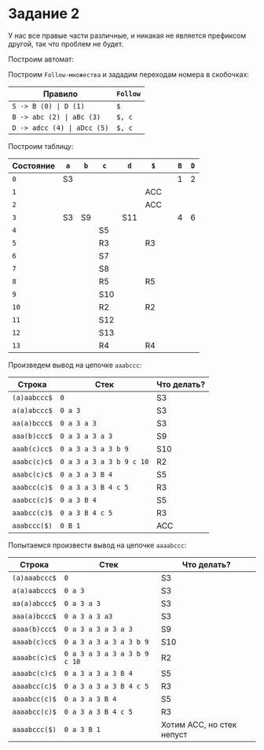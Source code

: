 # Задание 2

У нас все правые части различные, и никакая не является префиксом другой, так что проблем не будет.

Построим автомат:

[](automation.png)

Построим `Follow-множества` и зададим переходам номера в скобочках:

Правило | `Follow`
--------|-----------
`S -> B (0) \| D (1)` | `$`
`B -> abc (2) \| aBc (3)` | `$, c`
`D -> adcc (4) \| aDcc (5)` | `$, c`


Построим таблицу:

Состояние | `a` | `b` | `c `| `d` | `$` | | `B` | `D`
----------|-----|-----|-----|-----|-----|-|-----|-----
`0`       | S3  |     |     |     |     | | 1   | 2   
`1`       |     |     |     |     | ACC | |     |     
`2`       |     |     |     |     | ACC | |     |     
`3`       | S3  | S9  |     | S11 |     | | 4   | 6   
`4`       |     |     | S5  |     |     | |     |     
`5`       |     |     | R3  |     | R3  | |     |     
`6`       |     |     | S7  |     |     | |     |     
`7`       |     |     | S8  |     |     | |     |     
`8`       |     |     | R5  |     | R5  | |     |     
`9`       |     |     | S10 |     |     | |     |     
`10`      |     |     | R2  |     | R2  | |     |     
`11`      |     |     | S12 |     |     | |     |     
`12`      |     |     | S13 |     |     | |     |     
`13`      |     |     | R4  |     | R4  | |     |     



Произведем вывод на цепочке `aaabccc`:

Строка         | Стек                     | Что делать?
---------------|--------------------------|-------------
`(a)aabccc$`   | `0`                      | S3
`a(a)abccc$`   | `0 a 3`                  | S3
`aa(a)bccc$`   | `0 a 3 a 3`              | S3
`aaa(b)ccc$`   | `0 a 3 a 3 a 3`          | S9
`aaab(c)cc$`   | `0 a 3 a 3 a 3 b 9`      | S10
`aaabc(c)c$`   | `0 a 3 a 3 a 3 b 9 c 10` | R2
`aaabc(c)c$`   | `0 a 3 a 3 B 4`          | S5
`aaabcc(c)$`   | `0 a 3 a 3 B 4 c 5`      | R3
`aaabcc(c)$`   | `0 a 3 B 4`              | S5
`aaabcc(c)$`   | `0 a 3 B 4 c 5`          | R3
`aaabccc($)`   | `0 B 1`                  | ACC


Попытаемся произвести вывод на цепочке `aaaabccc`:

Строка          | Стек                         | Что делать?
----------------|------------------------------|-------------
`(a)aaabccc$`   | `0`                          | S3
`a(a)aabccc$`   | `0 a 3`                      | S3
`aa(a)abccc$`   | `0 a 3 a 3`                  | S3
`aaa(a)bccc$`   | `0 a 3 a 3 a3`               | S3
`aaaa(b)ccc$`   | `0 a 3 a 3 a 3 a 3`          | S9
`aaaab(c)cc$`   | `0 a 3 a 3 a 3 a 3 b 9`      | S10
`aaaabc(c)c$`   | `0 a 3 a 3 a 3 a 3 b 9 c 10` | R2
`aaaabc(c)c$`   | `0 a 3 a 3 a 3 B 4`          | S5
`aaaabcc(c)$`   | `0 a 3 a 3 a 3 B 4 c 5`      | R3
`aaaabcc(c)$`   | `0 a 3 a 3 B 4`              | S5
`aaaabcc(c)$`   | `0 a 3 a 3 B 4 c 5`          | R3
`aaaabccc($)`   | `0 a 3 B 1`                  | Хотим ACC, но стек непуст


